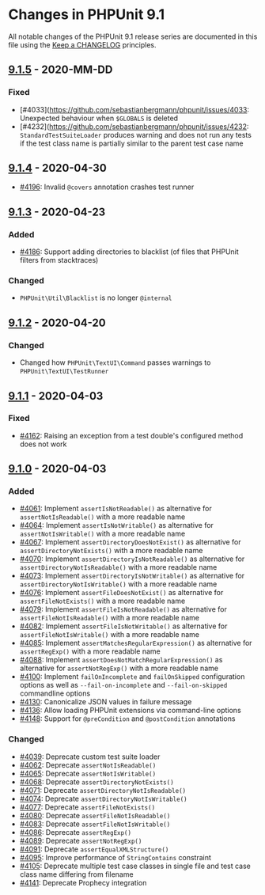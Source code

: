 # Changes in PHPUnit 9.1

All notable changes of the PHPUnit 9.1 release series are documented in this file using the [Keep a CHANGELOG](https://keepachangelog.com/) principles.

## [9.1.5] - 2020-MM-DD

### Fixed

* [#4033](https://github.com/sebastianbergmann/phpunit/issues/4033: Unexpected behaviour when `$GLOBALS` is deleted
* [#4232](https://github.com/sebastianbergmann/phpunit/issues/4232: `StandardTestSuiteLoader` produces warning and does not run any tests if the test class name is partially similar to the parent test case name

## [9.1.4] - 2020-04-30

* [#4196](https://github.com/sebastianbergmann/phpunit/issues/4196): Invalid `@covers` annotation crashes test runner

## [9.1.3] - 2020-04-23

### Added

* [#4186](https://github.com/sebastianbergmann/phpunit/issues/4186): Support adding directories to blacklist (of files that PHPUnit filters from stacktraces)

### Changed

* `PHPUnit\Util\Blacklist` is no longer `@internal`

## [9.1.2] - 2020-04-20

### Changed

* Changed how `PHPUnit\TextUI\Command` passes warnings to `PHPUnit\TextUI\TestRunner`

## [9.1.1] - 2020-04-03

### Fixed

* [#4162](https://github.com/sebastianbergmann/phpunit/issues/4162): Raising an exception from a test double's configured method does not work

## [9.1.0] - 2020-04-03

### Added

* [#4061](https://github.com/sebastianbergmann/phpunit/issues/4061): Implement `assertIsNotReadable()` as alternative for `assertNotIsReadable()` with a more readable name
* [#4064](https://github.com/sebastianbergmann/phpunit/issues/4064): Implement `assertIsNotWritable()` as alternative for `assertNotIsWritable()` with a more readable name
* [#4067](https://github.com/sebastianbergmann/phpunit/issues/4067): Implement `assertDirectoryDoesNotExist()` as alternative for `assertDirectoryNotExists()` with a more readable name
* [#4070](https://github.com/sebastianbergmann/phpunit/issues/4070): Implement `assertDirectoryIsNotReadable()` as alternative for `assertDirectoryNotIsReadable()` with a more readable name
* [#4073](https://github.com/sebastianbergmann/phpunit/issues/4073): Implement `assertDirectoryIsNotWritable()` as alternative for `assertDirectoryNotIsWritable()` with a more readable name
* [#4076](https://github.com/sebastianbergmann/phpunit/issues/4076): Implement `assertFileDoesNotExist()` as alternative for `assertFileNotExists()` with a more readable name
* [#4079](https://github.com/sebastianbergmann/phpunit/issues/4079): Implement `assertFileIsNotReadable()` as alternative for `assertFileNotIsReadable()` with a more readable name
* [#4082](https://github.com/sebastianbergmann/phpunit/issues/4082): Implement `assertFileIsNotWritable()` as alternative for `assertFileNotIsWritable()` with a more readable name
* [#4085](https://github.com/sebastianbergmann/phpunit/issues/4085): Implement `assertMatchesRegularExpression()` as alternative for `assertRegExp()` with a more readable name
* [#4088](https://github.com/sebastianbergmann/phpunit/issues/4088): Implement `assertDoesNotMatchRegularExpression()` as alternative for `assertNotRegExp()` with a more readable name
* [#4100](https://github.com/sebastianbergmann/phpunit/issues/4100): Implement `failOnIncomplete` and `failOnSkipped` configuration options as well as `--fail-on-incomplete` and `--fail-on-skipped` commandline options
* [#4130](https://github.com/sebastianbergmann/phpunit/pull/4130): Canonicalize JSON values in failure message
* [#4136](https://github.com/sebastianbergmann/phpunit/pull/4136): Allow loading PHPUnit extensions via command-line options
* [#4148](https://github.com/sebastianbergmann/phpunit/issues/4148): Support for `@preCondition` and `@postCondition` annotations

### Changed

* [#4039](https://github.com/sebastianbergmann/phpunit/issues/4039): Deprecate custom test suite loader
* [#4062](https://github.com/sebastianbergmann/phpunit/issues/4062): Deprecate `assertNotIsReadable()`
* [#4065](https://github.com/sebastianbergmann/phpunit/issues/4065): Deprecate `assertNotIsWritable()`
* [#4068](https://github.com/sebastianbergmann/phpunit/issues/4068): Deprecate `assertDirectoryNotExists()`
* [#4071](https://github.com/sebastianbergmann/phpunit/issues/4071): Deprecate `assertDirectoryNotIsReadable()`
* [#4074](https://github.com/sebastianbergmann/phpunit/issues/4074): Deprecate `assertDirectoryNotIsWritable()`
* [#4077](https://github.com/sebastianbergmann/phpunit/issues/4077): Deprecate `assertFileNotExists()`
* [#4080](https://github.com/sebastianbergmann/phpunit/issues/4080): Deprecate `assertFileNotIsReadable()`
* [#4083](https://github.com/sebastianbergmann/phpunit/issues/4083): Deprecate `assertFileNotIsWritable()`
* [#4086](https://github.com/sebastianbergmann/phpunit/issues/4086): Deprecate `assertRegExp()`
* [#4089](https://github.com/sebastianbergmann/phpunit/issues/4089): Deprecate `assertNotRegExp()`
* [#4091](https://github.com/sebastianbergmann/phpunit/issues/4091): Deprecate `assertEqualXMLStructure()`
* [#4095](https://github.com/sebastianbergmann/phpunit/pull/4095): Improve performance of `StringContains` constraint
* [#4105](https://github.com/sebastianbergmann/phpunit/issues/4105): Deprecate multiple test case classes in single file and test case class name differing from filename
* [#4141](https://github.com/sebastianbergmann/phpunit/pull/4141): Deprecate Prophecy integration

[9.1.5]: https://github.com/sebastianbergmann/phpunit/compare/9.1.4...9.1
[9.1.4]: https://github.com/sebastianbergmann/phpunit/compare/9.1.3...9.1.4
[9.1.3]: https://github.com/sebastianbergmann/phpunit/compare/9.1.2...9.1.3
[9.1.2]: https://github.com/sebastianbergmann/phpunit/compare/9.1.1...9.1.2
[9.1.1]: https://github.com/sebastianbergmann/phpunit/compare/9.1.0...9.1.1
[9.1.0]: https://github.com/sebastianbergmann/phpunit/compare/9.0.2...9.1.0

